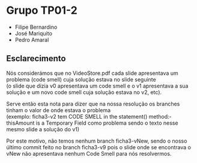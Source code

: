 # Grupo TP01-2

- Filipe Bernardino
- José Mariquito
- Pedro Amaral

## Esclarecimento

Nós considerámos que no VideoStore.pdf cada slide apresentava um problema (code smell) cuja solução estava no slide seguinte  
(o slide que dizia v0 apresentava um code smell e o v1 apresentava a sua solução e um novo code smell cuja solução estava no v2, etc).

Serve então esta nota para dizer que na nossa resolução os branches tinham o valor de onde estava o problema  
(exemplo: ficha3-v2 tem CODE SMELL in the statement() method:- thisAmount is a Temporary Field como problema sendo o texto nesse mesmo slide a solução do v1)

Por este motivo, não temos nenhum branch ficha3-vNew, sendo o nosso último commit feito no branch ficha3-v9 pois o slide onde se encontrava o vNew não apresentava nenhum Code Smell para nós resolvermos.

